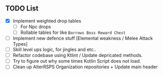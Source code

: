 ## TODO List
- [x] Implement weighted drop tables
  - [ ] For Npc drops
  - [ ] Rollable tables for like `Barrows Boss Reward Chest`
- [ ] Implement new defence stuff [Elemental weakness / Melee Attack Types]
- [ ] Skill level ups logic, for jingles and etc..
- [ ] Refactor codebase using Ktlint / Update depricated methods.
- [ ] Try to figure out why some times Kotlin Script does not load.
- [ ] Clean up AlterRSPS Organization repositories + Update main header
